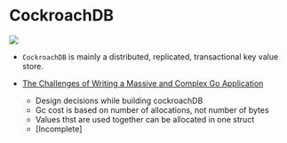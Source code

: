 # CockroachDB

![](./screen/CockroachDB.png)

- `CockroachDB` is mainly a distributed, replicated, transactional  key value store.

- [The Challenges of Writing a Massive and Complex Go Application](https://youtu.be/hWNwI5q01gI)
    - Design decisions while building cockroachDB
    - Gc cost is based on number of allocations, not number of bytes
    - Values thst are used together can be allocated in one struct
    - [Incomplete]